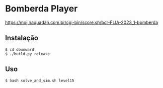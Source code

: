 # Bomberda Player

https://moj.naquadah.com.br/cgi-bin/score.sh/bcr-FLIA-2023_1-bomberda

## Instalação

```
$ cd downward
$ ./build.py release
```

## Uso

```bash
$ bash solve_and_sim.sh level15
```
